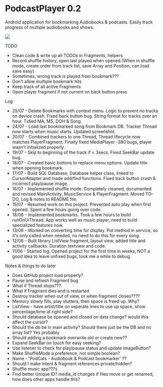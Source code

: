 # PodcastPlayer 0.2
Android application for bookmarking Audiobooks & podcasts. Easily track progress of multiple audiobooks and shows.

![](http://julianrosser.website/images/app_screenshots/pp_3.png)

TODO
- Clean code & write up all TODOs in Fragments, helpers
- Record shuffle history, open last played when opened.(When in shuffle mode, create order from track list, save Array and Position, can load save easy)
- Sometimes, wrong track is played from bookmark???
- Don't allow multiple bookmark hits
- Keep track of all active Fragments
- Open player fragment if not current on back button press

Log
- 25/07 - Delete Bookmarks with context menu. Logic to prevent no tracks on device crash. Fixed back button bug. String format for tracks over an hour. Tidied MA, MS, DOH & Song.
- 24/07 - Load last bookmarked song from Bookmark DB. Tracker Thread now starts when music starts. Updated screenshot.
- 20/07 - Combined trackers to one Thread, Thread lifecycle now matches PlayerFragment. Finally fixed MediaPlayer -380 bugs, player wasn't initialized properly.
- 19/07 - Skip to beginning of the track if < 3secs. Fixed SeekBar update bug.
- 18/07 - Created basic buttons to replace menu options. Update title when opening bookmark.
- 17/07 - Build SQL Database, Database helper class, linked to CursorAdapter and made add/find functions. Fixed back button crash & incorrect play/pause image.
- 16/07 - Implemented shuffle mode. Completely cleaned, documented and revised MainActivity, MusicService & PlayerFragment. Moved TO-DO, Log & notes to README file.
- 15/07 - Resumed work on this project. Prevented auto play when first opened. Spent a few hours going over code.
- 18/06 - Implemented bookmarks. Took a few hours to build runOnUiThread. App works well as music player, need to build specialized features now.
- 13/06 - Worked on converting time for display. Put method in service, so it's only called when needed, no need to do this for every song.
- 12/06 - Built library ListView fragment, layout view, added title and activity callbacks. Duration textview and code.
- 11/06 - Started log. Opened project for the first time in weeks, NOT a good idea to leave unfixed bugs, took me a while to debug.

Notes & things to do later
- Does GitHub project load properly?
- Pause and refresh Fragment bug
- What if Thread stops???
- What if Fragment dies and is restarted
- Destroy tracker when out of view, or when fragment closes????
- Memory slowly fills, play stutters, then space is freed up. Why?
- ListView - have artist/title on seperate lines to use up space, show percentage/time at right side?
- Should database be opened and closed on data change? would this affect the cursor?
- Should the db be in main activity? Should there just be the DB and no array list? Yes probably
- Should adding a bookmark overwrite old or create new??
- Expand SeekBar on touch for easy seeking?
- Use listener to check for play/pause status and update ImageButton?
- Make ShuffleMode a preference, not simple boolean?
- Name - 'PodCats - Audiobook & Podcast bookmarker'     ??
- Should I make intent & fragment references private/hidden?
- Shuffle music app???s
- Find better Unique ID? media_id changes if files move or get renamed, how does other apps handle this?



